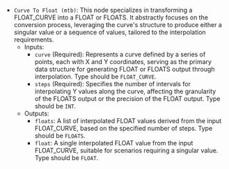 - `Curve To Float (mtb)`: This node specializes in transforming a FLOAT_CURVE into a FLOAT or FLOATS. It abstractly focuses on the conversion process, leveraging the curve's structure to produce either a singular value or a sequence of values, tailored to the interpolation requirements.
    - Inputs:
        - `curve` (Required): Represents a curve defined by a series of points, each with X and Y coordinates, serving as the primary data structure for generating FLOAT or FLOATS output through interpolation. Type should be `FLOAT_CURVE`.
        - `steps` (Required): Specifies the number of intervals for interpolating Y values along the curve, affecting the granularity of the FLOATS output or the precision of the FLOAT output. Type should be `INT`.
    - Outputs:
        - `floats`: A list of interpolated FLOAT values derived from the input FLOAT_CURVE, based on the specified number of steps. Type should be `FLOATS`.
        - `float`: A single interpolated FLOAT value from the input FLOAT_CURVE, suitable for scenarios requiring a singular value. Type should be `FLOAT`.
